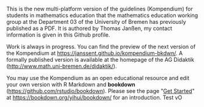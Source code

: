 This is the new multi-platform version of the guidelines (Kompendium) for students in mathematics education that the mathematics education working group at the Department 03 of the University of Bremen has previously published as a PDF. It is authored by Thomas Janßen, my contact information is given in this Github profile.

Work is always in progress. You can find the preview of the next version of the Kompendium at https://janssent.github.io/kompendium-bkdwn/. A formally published version is available at the homepage of the AG Didaktik (http://www.math.uni-bremen.de/didaktik/).

You may use the Kompendium as an open educational resource and edit your own version with R Markdown and **bookdown** (https://github.com/rstudio/bookdown). Please see the page "[Get Started](https://bookdown.org/yihui/bookdown/get-started.html)" at https://bookdown.org/yihui/bookdown/ for an introduction.
Test vO
